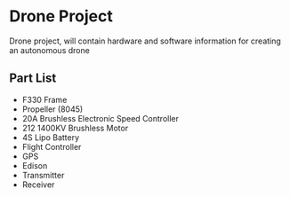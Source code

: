 # Drone Project
Drone project, will contain hardware and software information for creating an
autonomous drone  

## Part List
- F330 Frame
- Propeller (8045)
- 20A Brushless Electronic Speed Controller
- 212 1400KV Brushless Motor
- 4S Lipo Battery
- Flight Controller
- GPS
- Edison
- Transmitter
- Receiver
